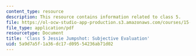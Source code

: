 ```yaml
---
content_type: resource
description: This resource contains information related to class 5.
file: https://ol-ocw-studio-app-production.s3.amazonaws.com/courses/15-067-competitive-decision-making-and-negotiation-spring-2011/5a9d7a5f1a36dc17d09554236ab71d02_MIT15_067S11_Cl5_Je_Jum_SE.pdf
file_type: application/pdf
resourcetype: Document
title: 'Class 5 Jessie Jumpshot: Subjective Evaluation'
uid: 5a9d7a5f-1a36-dc17-d095-54236ab71d02
---
```

